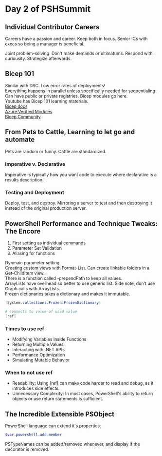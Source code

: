 # Day 2 of PSHSummit

## Individual Contributor Careers

Careers have a passion and career. Keep both in focus.
Senior ICs with execs so being a manager is beneficial.

Joint problem-solving:
Don't make demands or ultimatums. Respond with curiousity. Strategize afterwards.

## Bicep 101

Similar with DSC. Low error rates of deployments!  
Everything happens in parallel unless specifically needed for sequentialing.  
Can have public or private registries. Bicep modules go here.  
Youtube has Bicep 101 learning materials.  
[Bicep docs](aka.ms/bicep)  
[Azure Verified Modules](aka.ms/avm)  
[Bicep Community](aka.ms/ARMNews)  

## From Pets to Cattle, Learning to let go and automate

Pets are random or funny. Cattle are standardized.  

### Imperative v. Declarative

Imperative is typically how you want code to execute where declarative is a results description.  

### Testing and Deployment

Deploy, test, and destroy. Mirroring a server to test and then destroying it instead of the original production server.

## PowerShell Performance and Technique Tweaks: The Encore

1. First setting as individual commands
1. Parameter Set Validation  
1. Aliasing for functions

Dynmaic parameter setting  
Creating custom views with Format-List. Can create linkable folders in a Get-ChildItem view.  
There is a function called -prependPath to keep all values.  
ArrayLists have overhead so better to use generic list. Side note, don't use Graph calls with ArrayLists.  
Frozen dictionaries takes a dictionary and makes it immutable.

``` powershell
[System.collections.Frozen.FrozenDictionary]
```

``` powershell
# connects to value of used value
[ref]
```

### Times to use ref

- Modifying Variables Inside Functions
- Returning Multiple Values
- Interacting with .NET APIs
- Performance Optimization
- Simulating Mutable Behavior

### When to not use ref

- Readability: Using [ref] can make code harder to read and debug, as it introduces side effects.
- Unnecessary Complexity: In most cases, PowerShell's ability to return objects or use return statements is sufficient.

## The Incredible Extensible PSObject

PowerShell language can extend it's properties.

``` powershell
$var.powershell.add.member
```

PSTypeNames can be added/removed whenever, and display if the decorator is removed.
